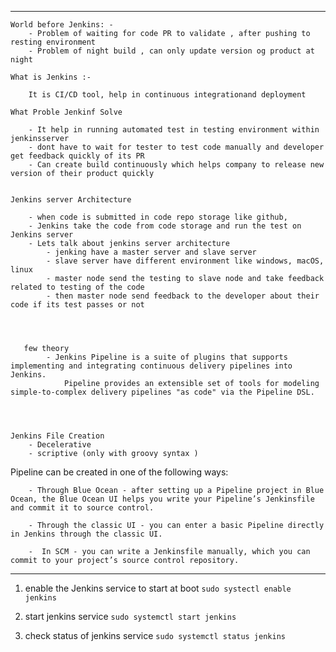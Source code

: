 --------------------------------------------------------------------

    World before Jenkins: - 
        - Problem of waiting for code PR to validate , after pushing to resting environment
        - Problem of night build , can only update version og product at night
    
    What is Jenkins :-

        It is CI/CD tool, help in continuous integrationand deployment

    What Proble Jenkinf Solve
    
        - It help in running automated test in testing environment within jenkinsserver
        - dont have to wait for tester to test code manually and developer get feedback quickly of its PR
        - Can create build continuously which helps company to release new version of their product quickly


    Jenkins server Architecture
        
        - when code is submitted in code repo storage like github,
        - Jenkins take the code from code storage and run the test on Jenkins server
        - Lets talk about jenkins server architecture
            - jenking have a master server and slave server 
            - slave server have different environment like windows, macOS, linux
            - master node send the testing to slave node and take feedback related to testing of the code
            - then master node send feedback to the developer about their code if its test passes or not




       few theory
            - Jenkins Pipeline is a suite of plugins that supports implementing and integrating continuous delivery pipelines into Jenkins.
                Pipeline provides an extensible set of tools for modeling simple-to-complex delivery pipelines "as code" via the Pipeline DSL. 




    Jenkins File Creation
        - Decelerative
        - scriptive (only with groovy syntax )
        
   Pipeline can be created in one of the following ways:
        
        - Through Blue Ocean - after setting up a Pipeline project in Blue Ocean, the Blue Ocean UI helps you write your Pipeline’s Jenkinsfile and commit it to source control.

        - Through the classic UI - you can enter a basic Pipeline directly in Jenkins through the classic UI.

        -  In SCM - you can write a Jenkinsfile manually, which you can commit to your project’s source control repository. 
----------------------------------------------------------------------


1. enable the Jenkins service to start at boot
    	```sudo systectl enable jenkins```

2. start jenkins service
    	```sudo systemctl start jenkins```

3. check status of jenkins service
    	```sudo systemctl status jenkins```





































